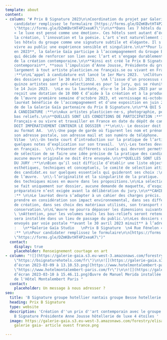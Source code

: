 ```yaml
---
template: about
content:
- column: "# Prix B Signature 2023\n\nCoordination du projet par Galerie Gaïa Studio\n\nPour
    candidater remplissez le formulaire [https://forms.gle/DZmKBvtHT4P2xeaK7](https://forms.gle/DZmKBvtHT4P2xeaK7
    \"https://forms.gle/DZmKBvtHT4P2xeaK7\")\n\n**Dans les 7 hôtels du Groupe B Signature**,
    « le luxe est pensé comme une émotion». Ces hôtels sont autant d’écrins où naissent
    la création, l’innovation et la poésie. L’art s’est naturellement installé dans
    les hôtels du groupe comme une signature subtile et élégante. Il s’agit de faire
    vivre au public une expérience sensible et singulière.\n\n**Pour la première fois
    en 2023**, la Galerie Gaïa participe à l’accompagnement du Groupe B Signature
    qui décide de renforcer son lien avec l’art et s’engage durablement dans le soutien
    de la création contemporaine.\n\n**Ainsi est créé le Prix B Signature pour l’art
    contemporain**, **sous l’impulsion d’Anne Jousse, Présidente du groupe**. Il s’adresse
    largement à tout artiste plasticien.ne français.se ou vivant en France.\n\n**MODALITÉS
    :**\n\nL’appel à candidature est lancé le 1er Mars 2023.  \nClôture de la réception
    des dossiers papier le 30 Avril 2023.  \nA l’issue d’un processus de sélection,
    quinze artistes sont pré-selectionné.es pour le jury, qui se réunit pour délibérer
    le 14 Juin 2023.  \nLe ou la lauréate, élu·e le 14 Juin 2023 par un jury de professionnels,
    reçoit une dotation de 10 000 € d’aide à la création et à la production.  \nLivraison
    de l’œuvre première semaine d'octobre 2023, et vernissage mi-octobre 2023.\n\nL’artiste
    lauréat bénéficie de l’accompagnement et d’une exposition en juin 2024, au sein
    de de la Galerie Gaïa partenaire du Prix B Signature.\n\n**A QUI S'ADRESSE L'APPEL
    À CANDIDATURE :**\n\nAux artistes plasticien·ne·s, photographie, peinture, sculpture
    bas reliefs.\n\n**QUELLES SONT LES CONDITIONS DE PARTICIPATION :**\n\n\\-Être
    Français·e ou vivre et travailler en France en date du dépôt de candidature.\n\n**QUE
    DOIT IMPÉRATIVEMENT CONTENIR LE DOSSIER :**\n\n\\- Le dossier doit être présenté
    au format A4.  \n\\-Une page de garde où figurent les nom et prénom du candidat·e,
    son adresse postale, son adresse mail et son numéro de téléphone.  \n\\-Un Curriculum
    Vitae  \n\\-Un texte court d’introduction sur la pratique de l’artiste ainsi que
    quelques notes d’explication sur son travail.  \n\\-Les textes devront être rédigés
    en français.  \n\\-Présenter différents visuels qui devront permettre au comité
    de sélection de se faire une idée précise de la pratique des candidat.e.s\n\nAttention,
    aucune œuvre originale ne doit être envoyée.\n\n**QUELLES SONT LES ATTENTES ARTISTIQUES
    DU JURY :**\n\nBien qu’il soit difficile d’établir une liste objective de critères
    esthétiques, techniques et conceptuels, le comité de sélection attire l’attention
    des candidat.es sur quelques essentiels qui guideront ses choix :\n\n\\-l’éco-conception
    de l’œuvre.  \n\\-l’originalité et la singularité de la pratique.  \n\\-la maîtrise
    des techniques mises en œuvre dans les propositions.\n\nLa sélection du lauréat.e
    se fait uniquement sur dossier, aucune demande de maquette, d’esquisse ou de dessin
    préparatoire n’est exigée avant la délibération du jury.\n\n**CAHIER DES CHARGES
    :** \n\nLe lauréat devra s’adapter à un cahier des charges précis. L’œuvre devra
    prendre en considération son impact environnemental, dans ses différentes étapes
    de création, dans ses choix des matériaux utilisés, son transport mais aussi sa
    conservation.\n\nL’œuvre ne pourra dépasser les dimensions suivantes: 200x127cm.
    \ \nAttention, pour les volumes seuls les bas-reliefs seront retenus.  \nL’œuvre
    sera installée dans un lieu de passage du public.\n\nLes dossiers devront être
    envoyés par voie postale **avant le 30 avril 2023 minuit** à l’adresse suivante
    :   \n**Galerie Gaïa Studio   \nPrix B Signature  \n4 Rue Fénelon 44000 Nantes**\n\n**RAPPEL
    :** \n\nPour candidater remplissez le formulaire\n\n[https://forms.gle/DZmKBvtHT4P2xeaK7](https://forms.gle/DZmKBvtHT4P2xeaK7
    \"https://forms.gle/DZmKBvtHT4P2xeaK7\")"
  contact:
    display: true
    placeholder: Renseignement courtage en art
- column: "![](https://galerie-gaia.s3.eu-west-3.amazonaws.com/forestry/logo B Signature.jpg)\n\n[https://bsignaturehotels.com/fr](https://bsignaturehotels.com/fr
    \"https://bsignaturehotels.com/fr\")\n\n![](https://galerie-gaia.s3.eu-west-3.amazonaws.com/forestry/Capture
    d’écran 2023-03-09 à 13.10.53.png)[https://www.hotelmontalembert-paris.com/fr](https://www.hotelmontalembert-paris.com/fr
    \"https://www.hotelmontalembert-paris.com/fr\")\n\n![](https://galerie-gaia.s3.eu-west-3.amazonaws.com/forestry/Capture
    d’écran 2023-03-10 à 15.46.11.png)Œuvre de Manuel Merida installée dans le hall
    de l'Hôtel Montalembert Paris "
  contact:
    placeholder: Un message à nous adresser ?
seo:
  title: 'B Signature groupe hotellier nantais groupe Besse hotellerie de luxe '
  heading: Prix B Signature
  type: website
  description: 'Création d''un prix d''art contemporain avec le groupe hotelier nantais
    B Signature Présidente Anne Jousse hôtellerie de luxe 4 étoiles '
  image: https://galerie-gaia.s3.eu-west-3.amazonaws.com/forestry/elisabeth givre-
    galerie gaia- article ouest france.png

---
```

